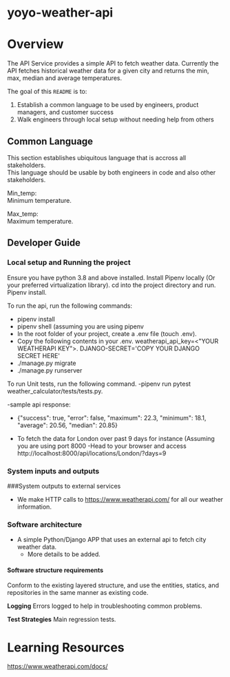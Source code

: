 # yoyo-weather-api

# Overview

The API Service provides a simple API to fetch weather data.
Currently the API fetches historical weather data for a given city and returns
the min, max, median and average temperatures.

The goal of this `README` is to:
1. Establish a common language to be used by engineers, product managers, and customer success 
2. Walk engineers through local setup without needing help from others


## Common Language 

This section establishes ubiquitous language that is accross all stakeholders.  
This language should be usable by both engineers in code and also other stakeholders.  

Min_temp:  
Minimum temperature.  

Max_temp:  
Maximum temperature.  

## Developer Guide

### Local setup and Running the project
Ensure you have python 3.8 and above installed.
Install Pipenv locally (Or your preferred virtualization library).
cd into the project directory and run.
Pipenv install.

To run the api, run the following commands:
  - pipenv install
  - pipenv shell (assuming you are using pipenv
  - In the root folder of your project, create a .env file (touch .env).
  - Copy the following contents in your .env.
      weatherapi_api_key=<"YOUR WEATHERAPI KEY">.
      DJANGO-SECRET='COPY YOUR DJANGO SECRET HERE'
  - ./manage.py migrate
  - ./manage.py runserver

To run Unit tests, run the following command.
-pipenv run pytest weather_calculator/tests/tests.py.

-sample api  response:
  - {"success": true, "error": false, "maximum": 22.3, "minimum": 18.1, "average": 20.56, "median": 20.85}

- To fetch the data for London over past 9 days for instance (Assuming you are using port 8000
  -Head to your browser and access http://localhost:8000/api/locations/London/?days=9

### System inputs and outputs


###System outputs to external services
- We make HTTP calls to https://www.weatherapi.com/ for all our weather information.

### Software architecture
- A simple Python/Django APP that uses an external api to fetch city weather data.
  - More details to be added. 
#### Software structure requirements

Conform to the existing layered structure, and use the entities, statics, and repositories in the same manner as existing code.

__Logging__ Errors logged to help in troubleshooting common problems.

__Test Strategies__ Main regression tests. 

# Learning Resources
https://www.weatherapi.com/docs/